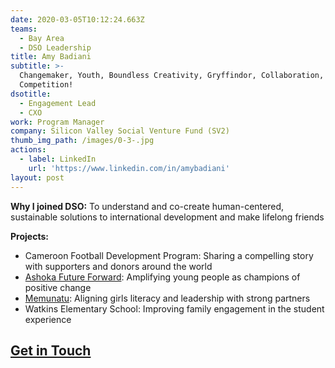 ```yaml
---
date: 2020-03-05T10:12:24.663Z
teams:
  - Bay Area
  - DSO Leadership
title: Amy Badiani
subtitle: >-
  Changemaker, Youth, Boundless Creativity, Gryffindor, Collaboration, Healthy
  Competition!
dsotitle:
  - Engagement Lead
  - CXO
work: Program Manager
company: Silicon Valley Social Venture Fund (SV2)
thumb_img_path: /images/0-3-.jpg
actions:
  - label: LinkedIn
    url: 'https://www.linkedin.com/in/amybadiani'
layout: post
---
```

**Why I joined DSO:** To understand and co-create human-centered, sustainable solutions to international development and make lifelong friends

**Projects:** 

* Cameroon Football Development Program: Sharing a compelling story with supporters and donors around the world
* [Ashoka Future Forward](https://dsowebsite-179d5.netlify.com/posts/ashoka-future-forward-innovations-for-youth-employment-in-africa-in-partnership-with-the-mastercard-foundation/): Amplifying young people as champions of positive change
* [Memunatu](https://dsowebsite-179d5.netlify.com/posts/memunatu/): Aligning girls literacy and leadership with strong partners
* Watkins Elementary School: Improving family engagement in the student experience

## **[Get in Touch](mailto:amy.badiani@dsoglobal.org)**